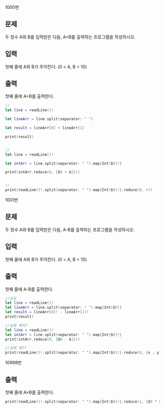 1000번

## 문제

두 정수 A와 B를 입력받은 다음, A+B를 출력하는 프로그램을 작성하시오.

## 입력

첫째 줄에 A와 B가 주어진다. (0 < A, B < 10)

## 출력

첫째 줄에 A+B를 출력한다.

```swift
//
let line = readLine()!

let lineArr = line.split(separator: " ")

let result = lineArr[0] + lineArr[1]

print(result)


//
let line = readLine()!

let intArr = line.split(separator: " ").map{Int($0)!}

print(intArr.reduce(0, {$0 + $1}))


//
print(readLine()!.split(separator: " ").map{Int($0)!}.reduce(0, +))
```



1001번

## 문제

두 정수 A와 B를 입력받은 다음, A-B를 출력하는 프로그램을 작성하시오.

## 입력

첫째 줄에 A와 B가 주어진다. (0 < A, B < 10)

## 출력

첫째 줄에 A-B를 출력한다.

```swift
//성공
let line = readLine()!
let lineArr = line.split(separator: " ").map{Int($0)}
let result = lineArr[0]! - lineArr[1]!
print(result)

//실패 왜지?
let line = readLine()!
let intArr = line.split(separator: " ").map{Int($0)!}
print(intArr.reduce(0, {$0 - $1}))

//실패 왜??
print(readLine()!.split(separator: " ").map{Int($0)!}.reduce(0, {x , y in -x -y})
```

10998번

## 출력

첫째 줄에 A×B를 출력한다.

```swift
print(readLine()!.split(separator: " ").map{Int($0)!}.reduce(1, {$0 * $1}))
```

